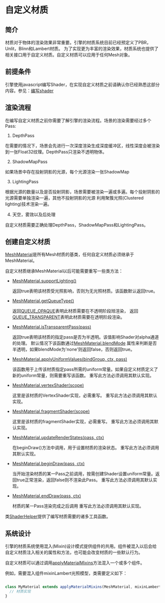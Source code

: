 # 自定义材质

## 简介

材质对于物体的渲染效果非常重要。引擎的材质系统目前已经预定义了PBR，Unlit，Blinn和Lambert材质。
为了实现更为丰富的渲染效果，材质系统也提供了相关接口用于自定义材质。自定义材质可以应用于任何Mesh对象。

## 前提条件

引擎使用javascript编写Shader，在实现自定义材质之前请确认你已经熟悉这部分内容。参见：[编写shader](zh-cn/shader.md)

## 渲染流程

在编写自定义材质之前你需要了解引擎的渲染流程。场景的渲染需要经过多个Pass:

1. DepthPass

  在需要的情况下，场景会先进行一次深度渲染生成深度缓冲区，线性深度会被渲染到一张Float32纹理。DepthPass只渲染不透明物体。

2. ShadowMapPass

  如果场景中存在投射阴影的光源，每个光源渲染一张ShadowMap

3. LightingPass

  根据光源的数量以及是否投射阴影，场景需要被渲染一遍或多遍。每个投射阴影的光源需要单独渲染一遍，其他不投射阴影的光源
  利用聚簇光照(Clustered lighting)技术渲染一遍。

4. 天空，雾效以及后处理

自定义材质需要正确处理DepthPass，ShadowMapPass和LightingPass。

## 创建自定义材质

[MeshMaterial](/doc/markdown/./scene.meshmaterial)是所有Mesh材质的基类，任何自定义材质必须继承于MeshMaterial。

自定义材质继承MeshMaterial以后可能需要重写一些类方法：

  - [MeshMaterial.supportLighting()](/doc/markdown/./scene.meshmaterial.supportlighting)

    返回true表明该材质受光照影响，否则为无光照材质。该函数默认返回true。

  - [MeshMaterial.getQueueType()](/doc/markdown/./scene.meshmaterial.getqueuetype)

    返回[QUEUE_OPAQUE](/doc/markdown/./scene.queue_opaque)表明此材质需要在不透明阶段旭渲染，
    返回[QUEUE_TRANSPARENT](/doc/markdown/./scene.queue_transparent)表明此材质需要在透明阶段渲染。

  - [MeshMaterial.isTransparentPass(pass)](/doc/markdown/./scene.meshmaterial.istransparent)

    返回true表明该材质的指定pass是否为半透明。该值影响Shader对alpha通道的处理。
    默认情况下该函数通过[MeshMaterial.blendMode](/doc/markdown/./scene.meshmaterial.blendmode)
    属性来判断是否半透明，如果blendMode为'none'则返回false，否则返回true。

  - [MeshMaterial.applyUniformValues(bindGroup, ctx, pass)](/doc/markdown/./scene.meshmaterial.applyuniformvalues)

    该函数用于上传该材质指定pass所需的uniform常量。如果自定义材质定义了新的uniform常量，则需要重写该函数。
    重写此方法必须调用其默认实现。

  - [MeshMaterial.vertexShader(scope)](/doc/markdown/./scene.meshmaterial.vertexshader)

    这里是该材质的VertexShader实现，必需重写。
    重写此方法必须调用其默认实现。

  - [MeshMaterial.fragmentShader(scope)](/doc/markdown/./scene.meshmaterial.fragmentshader)

    这里是该材质的fragmentShader实现，必需重写。
    重写此方法必须调用其默认实现。

  - [MeshMaterial.updateRenderStates(pass, ctx)](/doc/markdown/./scene.meshmaterial.updaterenderstates)

    在beginDraw()方法中调用，用于设置材质的渲染状态。
    重写此方法必须调用其默认实现。
    
  - [MeshMaterial.beginDraw(pass, ctx)](/doc/markdown/./scene.material.begindraw)

    当开始渲染材质的某一Pass之前调用，按需创建Shader设置uniform常量。返回true正常渲染，返回false则不渲染此Pass。
    重写此方法必须调用其默认实现。

  - [MeshMaterial.endDraw(pass, ctx)](/doc/markdown/./scene.material.begindraw)

    材质的某一Pass渲染完成之后调用
    重写此方法必须调用其默认实现。

类[ShaderHelper](/doc/markdown/./scene.shaderhelper)提供了编写材质需要的诸多工具函数。

## 系统设计

引擎的材质系统使用混入(Mixin)设计模式提供组件的共用。组件被混入以后会给自定义材质注入相关的属性和方法，也可能会改变材质的一些默认行为。

自定义材质可以通过调用[applyMaterialMixins](/doc/markdown/./scene.applymaterialmixins)方法混入一个或多个组件。

例如，需要混入组件mixinLambert光照模型，类需要定义如下：

```javascript

class MyMaterial extends applyMaterialMixins(MeshMaterial, mixinLambert) {
  // 材质实现
}

```
